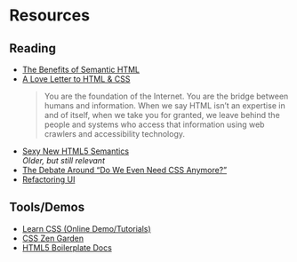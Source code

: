 # Resources

## Reading

* [The Benefits of Semantic HTML](https://www.tracylum.com/blog/2015-12-21-the-benefits-of-semantic-html/)
* [A Love Letter to HTML & CSS](https://css-tricks.com/a-love-letter-to-html-css/)
  > You are the foundation of the Internet. You are the bridge between humans and information. When we say HTML isn’t an expertise in and of itself, when we take you for granted, we leave behind the people and systems who access that information using web crawlers and accessibility technology.
* [Sexy New HTML5 Semantics](https://www.smashingmagazine.com/2011/11/html5-semantics/)<br/>_Older, but still relevant_
* [The Debate Around “Do We Even Need CSS Anymore?”](https://css-tricks.com/the-debate-around-do-we-even-need-css-anymore/)
* [Refactoring UI](https://www.refactoringui.com/)

## Tools/Demos

* [Learn CSS (Online Demo/Tutorials)](https://web.dev/learn/css/)
* [CSS Zen Garden](http://www.csszengarden.com/)
* [HTML5 Boilerplate Docs](https://github.com/h5bp/html5-boilerplate/blob/v8.0.0/dist/doc/TOC.md)
